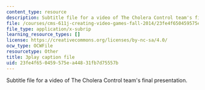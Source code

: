 ```yaml
---
content_type: resource
description: Subtitle file for a video of The Cholera Control team's final presentation.
file: /courses/cms-611j-creating-video-games-fall-2014/23fe4f650459575ea44831fb7d75557b_sKolTx6sxUo.vtt
file_type: application/x-subrip
learning_resource_types: []
license: https://creativecommons.org/licenses/by-nc-sa/4.0/
ocw_type: OCWFile
resourcetype: Other
title: 3play caption file
uid: 23fe4f65-0459-575e-a448-31fb7d75557b
---
```

Subtitle file for a video of The Cholera Control team's final presentation.